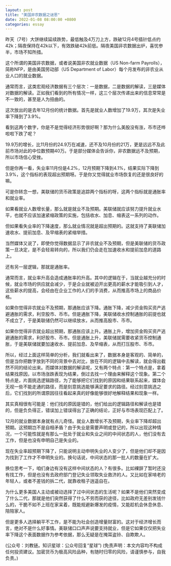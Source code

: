 ```yaml
---
layout: post
title: "美国非农数据之谜思"
date: 2022-01-08 08:00:00 +0800
categories: essay
---
```


昨天（7号）大饼继续延续跌势，最低触及4万刀上方，跌破12月4号插针低点约42k；隔夜保持在42k以下，有效跌破42k前低。隔夜美国非农数据出炉，喜忧参半，市场不知所措。

这个所谓的美国非农数据，或者说美国非农就业数据（US Non-farm Payrolls），简称NFP，是由美国劳动部（US Department of Labor）每个月发布的非农业从业人口的就业数据。

通常而言，这类宏观经济数据有三个层次：一是数据，二是数据的解读，三是媒体对数据的解读。正如我们看到的所有情况一样，这三个层次传递出来的信息常常是不一致的，甚至是人为扭曲的。

这次放出的是去年12月份的统计数据。首先是就业人数增加了19.9万，其次是失业率下降到了3.9%。

看到这两个数字，你是不是觉得经济形势很好啊？那为什么美股没有涨，币市还哗啦啦下跌了呢？

19.9万的增长，比11月份的24.9万在减速，还不及10月份的21万，更是远远不及此前市场对此的中位数预期40万。于是部分媒体会告诉你，非农数据远不及预期，所以市场信心受挫。

但是你再一看，失业率11月份是4.2%，12月预期下降到4.1%，结果实际下降到3.9%，这个指标的表现超出预期呀。于是你又觉得就业市场恢复的还是很良好的嘛。

可是你转念一想，美联储的货币政策是追踪两个指标的呀，这两个指标就是通胀率和就业率。

如果看就业人数增长量，那么就是就业不及预期。美联储就应该努力提升就业水平，也就不应该加速紧缩政策的实施，包括收水、加息、缩表这一系列的动作。

但如果看失业率的下降速度，那么就业情况就是超出预期的。这就支持了美联储加速收水、提前加息、及早缩表的紧缩举措。

当然媒体又说了，即使你觉得数据显示了非农就业不及预期，但是美联储的货币政策一旦决定，是不会轻易转向的，所以我们仍会走在加速收水和提前加息的道路上。

还有另一层逻辑，那就是通胀率。

通常而言，就业率升高会造成通胀率的升高。其中的逻辑在于，当就业越充分的时候，就业市场的供应就会减少，于是企业就被迫开出更高的薪水才能吸引到人才，这些薪水的提高，会经由在企业工作的人们的手消费，从而推高市场上的商品价格。

如果你觉得非农就业不及预期，那通胀应该下降。通胀下降，减少资金购买资产逃避通胀的需求，利空股市、币市。但是通胀下降，美联储收水控制通胀的前提也就不成立了，于是美联储仍然可以继续放水，从而推高股市、币市。

如果你觉得非农就业超出预期，那通胀应该上升。通胀上升，增加资金购买资产逃避通胀的需求，利好股市、币市。但是通胀上升，美联储就需要收紧货币控制通胀，于是美联储就要加速收水、提前加息、及早缩表，从而打压股市、币市。

所以，经过上面这样简单的分析，我们就看出来了，数据本身是客观的、简单的，但是当你把数字放到不同的背景中去对比，放在不同的逻辑中去解读，就会得出截然不同的结论出来。而媒体对数据的解读呢，又有两个特点：第一个特点是，拿着结果找原因，以市场涨跌表现为结果，倒过去找一个理由来解释这个现象。第二个特点是，片面挑选逻辑路径，为了能够把它们找到的原因和结果联系起来，媒体会无视一些不能走通的路径，而是刻意挑选能够满足要求的路径。经过刻意挑选之后，它们找到的所谓原因往往看起来真的好像能够很好地解释结果和现象一样。

其实真相很有可能是：他们找的原因是错的，他们给出的逻辑路径和解读也是错的，但是负负得正，错误加上错误得出了正确的结论，正好与市场表现匹配上了。

12月的就业数据本身就有点儿奇怪。就业人数增长不及预期，失业率下降却超出预期。这预期岂不是自相矛盾？由于失业是需要声明或登记的，所以出现这种情况，一个可能性就是有那么一批处于就业和失业之间的中间状态的人，他们没有去工作，但是也没有申明自己是失业的。

现在失业率超预期下降了，只能说明主动申明失业的人变少了，但是他们却不是因为找到了工作才不申明失业的。换句话说，中间状态的那一批人的数量在扩大。

换位思考一下，咱们身边有没有这样中间状态的人？有很多。比如裸辞了暂时还没有找工作，但是也没有去政府部门登记失业领取失业救济的人。又比如在家啃老的年轻人，或者不差钱的拆二代，就靠收租子逍遥自在。

为什么更多美国人主动或被动选择了过中间状态的生活呢？如果不是他们突然变成了什么二代，那就是他们突然获得了什么不劳而获的途径，比如政府无差别发钱什么的，干脆不如不上班在家呆着，既能规避新爆发的疫情，又能趁机会休息休息、陪陪家人。

但是更多人选择躺平不工作，是不能为社会创造增量财富的。这对于经济增长而言，绝对不是什么好事情。美联储口口声声说要支持就业，但是它如果仅仅把失业率下降这个表面数据作为参考依据，那么无疑是在掩耳盗铃、自欺欺人。

(公众号：刘教链。知识星球：公众号回复“星球”)
(免责声明：本文内容均不构成任何投资建议。加密货币为极高风险品种，有随时归零的风险，请谨慎参与，自我负责。)
